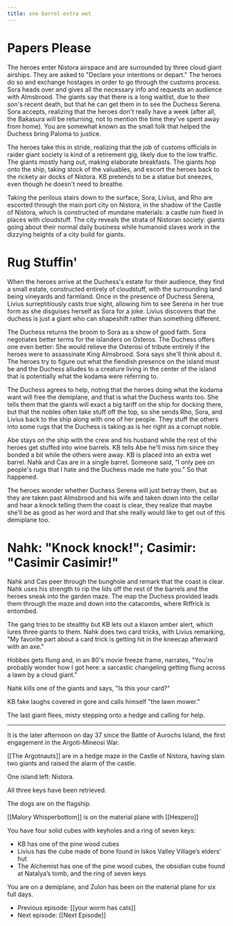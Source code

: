 ```yaml
---
title: one barrel extra wet
---
```


# Papers Please

The heroes enter Nistora airspace and are surrounded by three cloud giant airships. They are asked to "Declare your intentions or depart." The heroes do so and exchange hostages in order to go through the customs process. Sora heads over and gives all the necessary info and requests an audience with Almsbrood. The giants say that there is a long waitlist, due to their son's recent death, but that he can get them in to see the Duchess Serena. Sora accepts, realizing that the heroes don't really have a week (after all, the Bakasura will be returning, not to mention the time they've spent away from home). You are somewhat known as the small folk that helped the Duchess bring Paloma to justice.

The heroes take this in stride, realizing that the job of customs officials in raider giant society is kind of a retirement gig, likely due to the low traffic. The giants mostly hang out, making elaborate breakfasts. The giants hop onto the ship, taking stock of the valuables, and escort the heroes back to the rickety air docks of Nistora. KB pretends to be a statue but sneezes, even though he doesn't need to breathe.

Taking the perilous stairs down to the surface, Sora, Livius, and Rho are escorted through the main port city on Nistora, in the shadow of the Castle of Nistora, which is constructed of mundane materials: a castle ruin fixed in places with cloudstuff. The city reveals the strata of Nistoran society: giants going about their normal daily business while humanoid slaves work in the dizzying heights of a city build for giants. 

# Rug Stuffin'

When the heroes arrive at the Duchess's estate for their audience, they find a small estate, constructed entirely of cloudstuff, with the surrounding land being vineyards and farmland. Once in the presence of Duchess Serena, Livius surreptitiously casts true sight, allowing him to see Serena in her true form as she disguises herself as Sora for a joke. Livius discovers that the duchess is just a giant who can shapeshift rather than something different. 

The Duchess returns the broom to Sora as a show of good faith. Sora negotiates better terms for the islanders on Osteros. The Duchess offers one even better: She would relieve the Osterosi of tribute entirely if the heroes were to assassinate King Almsbrood. Sora says she'll think about it. The heroes try to figure out what the fiendish presence on the island must be and the Duchess alludes to a creature living in the center of the island that is potentially what the kodama were referring to. 

The Duchess agrees to help, noting that the heroes doing what the kodama want will free the demiplane, and that is what the Duchess wants too. She tells them that the giants will exact a big tariff on the ship for docking there, but that the nobles often take stuff off the top, so she sends Rho, Sora, and Livius back to the ship along with one of her people. They stuff the others into some rugs that the Duchess is taking as is her right as a corrupt noble. 

Abe stays on the ship with the crew and his husband while the rest of the heroes get stuffed into wine barrels. KB tells Abe he'll miss him since they bonded a bit while the others were away. KB is placed into an extra wet barrel. Nahk and Cas are in a single barrel. Someone said, "I only pee on people's rugs that I hate and the Duchess made me hate you." So that happened.

The heroes wonder whether Duchess Serena will just betray them, but as they are taken past Almsbrood and his wife and taken down into the cellar and hear a knock telling them the coast is clear, they realize that maybe she'll be as good as her word and that she really would like to get out of this demiplane too. 

# Nahk: "Knock knock!"; Casimir: "Casimir Casimir!"

Nahk and Cas peer through the bunghole and remark that the coast is clear. Nahk uses his strength to rip the lids off the rest of the barrels and the heroes sneak into the garden maze. The map the Duchess provided leads them through the maze and down into the catacombs, where Riffrick is entombed. 

The gang tries to be stealthy but KB lets out a klaxon amber alert, which lures three giants to them. Nahk does two card tricks, with Livius remarking, "My favorite part about a card trick is getting hit in the kneecap afterward with an axe." 

Hobbes gets flung and, in an 80's movie freeze frame, narrates, "You're probably wonder how I got here: a sarcastic changeling getting flung across a lawn by a cloud giant."

Nahk kills one of the giants and says, "Is this your card?"

KB fake laughs covered in gore and calls himself "the lawn mower." 

The last giant flees, misty stepping onto a hedge and calling for help. 

----

It is the later afternoon on day 37 since the Battle of Aurochs Island, the first engagement in the Argoti-Mineosi War.

[[The Argotnauts]] are in a hedge maze in the Castle of Nistora, having slain two giants and raised the alarm of the castle.

One island left: Nistora.

All three keys have been retrieved.

The dogs are on the flagship.

[[Malory Whisperbottom]] is on the material plane with [[Hespero]]

You have four solid cubes with keyholes and a ring of seven keys:

-   KB has one of the pine wood cubes
-   Livius has the cube made of bone found in Iskos Valley Village’s elders’ hut
-   The Alchemist has one of the pine wood cubes, the obsidian cube found at Natalya’s tomb, and the ring of seven keys

You are on a demiplane, and Zulon has been on the material plane for six full days.

- Previous episode: [[your worm has cats]]
- Next episode: [[Next Episode]]

